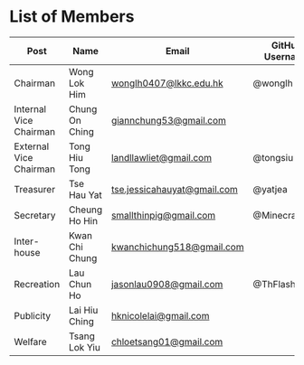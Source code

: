 # List of Members

Post | Name | Email | GitHub Username |
-----|------|------|------|
Chairman | Wong Lok Him | wonglh0407@lkkc.edu.hk | @wonglh
Internal Vice Chairman | Chung On Ching | giannchung53@gmail.com | 
External Vice Chairman | Tong Hiu Tong | landllawliet@gmail.com | @tongsiu
Treasurer | Tse Hau Yat | tse.jessicahauyat@gmail.com | @yatjea
Secretary | Cheung Ho Hin | smallthinpig@gmail.com | @MinecraftSBC
Inter-house | Kwan Chi Chung | kwanchichung518@gmail.com | 
Recreation | Lau Chun Ho | jasonlau0908@gmail.com | @ThFlash
Publicity | Lai Hiu Ching | hknicolelai@gmail.com | 
Welfare | Tsang Lok Yiu | chloetsang01@gmail.com | 
